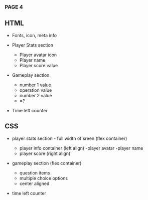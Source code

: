 ### PAGE 4

## HTML

- Fonts, icon, meta info

- Player Stats section

  - Player avatar icon
  - Player name
  - Player score value

- Gameplay section

  - number 1 value
  - operation value
  - number 2 value
  - =?

- Time left counter

## CSS

- player stats section - full width of sreen (flex container)

  - player info container (left align)
    -player avatar
    -player name
  - player score (right align)

- gameplay section (flex container)

  - question items
  - multiple choice options
  - center aligned

- time left counter

